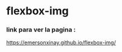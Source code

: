 # flexbox-img

### link para ver la pagina : 
<a target="blank"> https://emersonxinay.github.io/flexbox-img/ </a>
